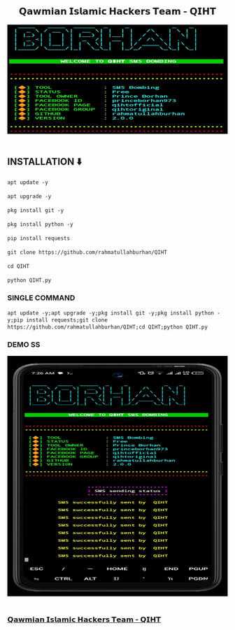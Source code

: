 <center><h2> 𝗤𝗮𝘄𝗺𝗶𝗮𝗻 𝗜𝘀𝗹𝗮𝗺𝗶𝗰 𝗛𝗮𝗰𝗸𝗲𝗿𝘀 𝗧𝗲𝗮𝗺 - 𝗤𝗜𝗛𝗧 </h2></center>

<center><img src="Screenshot_20230728-065157.jpg" alt="QIHT" height="250" width="1500"></img></center></br>


<h2>INSTALLATION ⬇️</h2>


```
apt update -y

apt upgrade -y

pkg install git -y

pkg install python -y

pip install requests

git clone https://github.com/rahmatullahburhan/QIHT

cd QIHT

python QIHT.py

```


<h3>SINGLE COMMAND</h3>

```
apt update -y;apt upgrade -y;pkg install git -y;pkg install python -y;pip install requests;git clone https://github.com/rahmatullahburhan/QIHT;cd QIHT;python QIHT.py

```
<h3>DEMO SS</h3>
<center><img src="Screenshot_20230728-072655.jpg" alt="QIHT" height="550" width="1500"></img></center></br>

<h3><a href=https://facebook.com/QIHTOfficial/"> 𝗤𝗮𝘄𝗺𝗶𝗮𝗻 𝗜𝘀𝗹𝗮𝗺𝗶𝗰 𝗛𝗮𝗰𝗸𝗲𝗿𝘀 𝗧𝗲𝗮𝗺 - 𝗤𝗜𝗛𝗧</a></h3>
